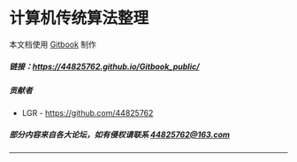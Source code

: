 

计算机传统算法整理
================

本文档使用 [Gitbook](https://github.com/GitbookIO/gitbook) 制作

##### 链接：https://44825762.github.io/Gitbook_public/

##### 贡献者
* LGR        -  https://github.com/44825762


##### 部分内容来自各大论坛，如有侵权请联系 44825762@163.com
---




